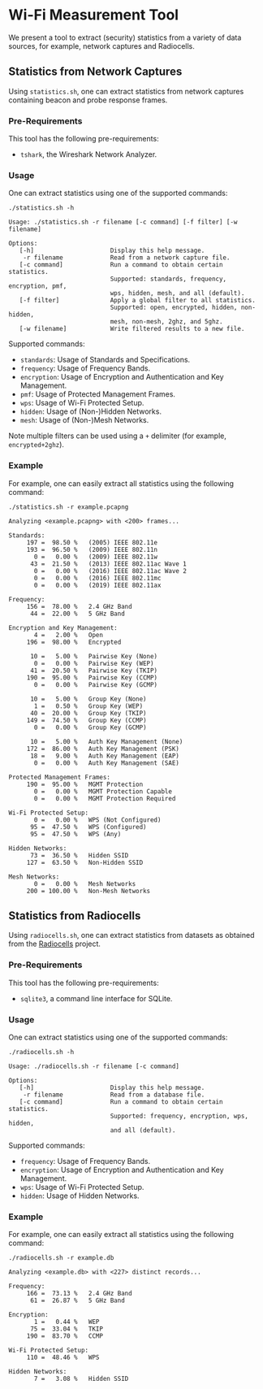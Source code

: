 # Wi-Fi Measurement Tool

We present a tool to extract (security) statistics from a variety of data sources, for example, network captures and Radiocells.

## Statistics from Network Captures
Using ```statistics.sh```, one can extract statistics from network captures containing beacon and probe response frames.

### Pre-Requirements
This tool has the following pre-requirements:
- ```tshark```, the Wireshark Network Analyzer.

### Usage
One can extract statistics using one of the supported commands:
```
./statistics.sh -h
```
```
Usage: ./statistics.sh -r filename [-c command] [-f filter] [-w filename]

Options:
   [-h]                     Display this help message.
    -r filename             Read from a network capture file.
   [-c command]             Run a command to obtain certain statistics.
                            Supported: standards, frequency, encryption, pmf,
                            wps, hidden, mesh, and all (default).
   [-f filter]              Apply a global filter to all statistics.
                            Supported: open, encrypted, hidden, non-hidden,
                            mesh, non-mesh, 2ghz, and 5ghz.
   [-w filename]            Write filtered results to a new file.
```

Supported commands:
- ```standards```: Usage of Standards and Specifications.
- ```frequency```: Usage of Frequency Bands.
- ```encryption```: Usage of Encryption and Authentication and Key Management.
- ```pmf```: Usage of Protected Management Frames.
- ```wps```: Usage of Wi-Fi Protected Setup.
- ```hidden```: Usage of (Non-)Hidden Networks.
- ```mesh```: Usage of (Non-)Mesh Networks.

Note multiple filters can be used using a ```+``` delimiter (for example, ```encrypted+2ghz```).

### Example
For example, one can easily extract all statistics using the following command:
```
./statistics.sh -r example.pcapng
```
```
Analyzing <example.pcapng> with <200> frames...

Standards:
     197 =  98.50 %   (2005) IEEE 802.11e
     193 =  96.50 %   (2009) IEEE 802.11n
       0 =   0.00 %   (2009) IEEE 802.11w
      43 =  21.50 %   (2013) IEEE 802.11ac Wave 1
       0 =   0.00 %   (2016) IEEE 802.11ac Wave 2
       0 =   0.00 %   (2016) IEEE 802.11mc
       0 =   0.00 %   (2019) IEEE 802.11ax

Frequency:
     156 =  78.00 %   2.4 GHz Band
      44 =  22.00 %   5 GHz Band

Encryption and Key Management:
       4 =   2.00 %   Open
     196 =  98.00 %   Encrypted

      10 =   5.00 %   Pairwise Key (None)
       0 =   0.00 %   Pairwise Key (WEP)
      41 =  20.50 %   Pairwise Key (TKIP)
     190 =  95.00 %   Pairwise Key (CCMP)
       0 =   0.00 %   Pairwise Key (GCMP)

      10 =   5.00 %   Group Key (None)
       1 =   0.50 %   Group Key (WEP)
      40 =  20.00 %   Group Key (TKIP)
     149 =  74.50 %   Group Key (CCMP)
       0 =   0.00 %   Group Key (GCMP)

      10 =   5.00 %   Auth Key Management (None)
     172 =  86.00 %   Auth Key Management (PSK)
      18 =   9.00 %   Auth Key Management (EAP)
       0 =   0.00 %   Auth Key Management (SAE)

Protected Management Frames:
     190 =  95.00 %   MGMT Protection
       0 =   0.00 %   MGMT Protection Capable
       0 =   0.00 %   MGMT Protection Required

Wi-Fi Protected Setup:
       0 =   0.00 %   WPS (Not Configured)
      95 =  47.50 %   WPS (Configured)
      95 =  47.50 %   WPS (Any)

Hidden Networks:
      73 =  36.50 %   Hidden SSID
     127 =  63.50 %   Non-Hidden SSID

Mesh Networks:
       0 =   0.00 %   Mesh Networks
     200 = 100.00 %   Non-Mesh Networks
```

## Statistics from Radiocells
Using ```radiocells.sh```, one can extract statistics from datasets as obtained from the [Radiocells](https://radiocells.org/) project.

### Pre-Requirements
This tool has the following pre-requirements:
- ```sqlite3```, a command line interface for SQLite.

### Usage
One can extract statistics using one of the supported commands:
```
./radiocells.sh -h
```
```
Usage: ./radiocells.sh -r filename [-c command]

Options:
   [-h]                     Display this help message.
    -r filename             Read from a database file.
   [-c command]             Run a command to obtain certain statistics.
                            Supported: frequency, encryption, wps, hidden,
                            and all (default).
```

Supported commands:
- ```frequency```: Usage of Frequency Bands.
- ```encryption```: Usage of Encryption and Authentication and Key Management.
- ```wps```: Usage of Wi-Fi Protected Setup.
- ```hidden```: Usage of Hidden Networks.

### Example
For example, one can easily extract all statistics using the following command:
```
./radiocells.sh -r example.db
```
```
Analyzing <example.db> with <227> distinct records...

Frequency:
     166 =  73.13 %   2.4 GHz Band
      61 =  26.87 %   5 GHz Band

Encryption:
       1 =   0.44 %   WEP
      75 =  33.04 %   TKIP
     190 =  83.70 %   CCMP

Wi-Fi Protected Setup:
     110 =  48.46 %   WPS

Hidden Networks:
       7 =   3.08 %   Hidden SSID
```
